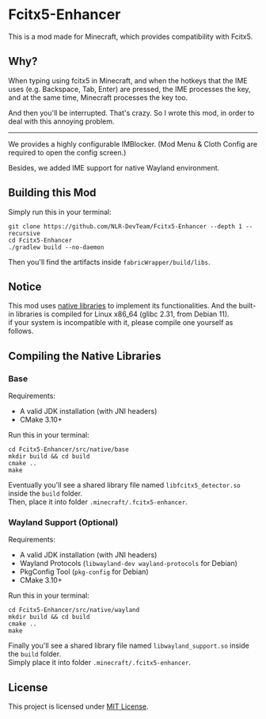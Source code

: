 # Fcitx5-Enhancer

This is a mod made for Minecraft, which provides compatibility with Fcitx5.

## Why?

When typing using fcitx5 in Minecraft, and when the hotkeys that the IME uses (e.g. Backspace, Tab, Enter) are pressed,
the IME processes the key, and at the same time, Minecraft processes the key too.

And then you'll be interrupted. That's crazy. So I wrote this mod, in order to deal with this annoying problem.

---

We provides a highly configurable IMBlocker. (Mod Menu & Cloth Config are required to open the config screen.)

Besides, we added IME support for native Wayland environment.

## Building this Mod

Simply run this in your terminal:

```shell
git clone https://github.com/NLR-DevTeam/Fcitx5-Enhancer --depth 1 --recursive
cd Fcitx5-Enhancer
./gradlew build --no-daemon
```

Then you'll find the artifacts inside `fabricWrapper/build/libs`.

## Notice

This mod uses [native libraries](/src/native) to implement its functionalities.
And the built-in libraries is compiled for Linux x86_64 (glibc 2.31, from Debian 11).  
if your system is incompatible with it, please compile one yourself as follows.

## Compiling the Native Libraries

### Base

Requirements:

- A valid JDK installation (with JNI headers)
- CMake 3.10+

Run this in your terminal:

```shell
cd Fcitx5-Enhancer/src/native/base
mkdir build && cd build
cmake ..
make
```

Eventually you'll see a shared library file named `libfcitx5_detector.so` inside the `build` folder.  
Then, place it into folder `.minecraft/.fcitx5-enhancer`.

### Wayland Support (Optional)

Requirements:

- A valid JDK installation (with JNI headers)
- Wayland Protocols (`libwayland-dev wayland-protocols` for Debian)
- PkgConfig Tool (`pkg-config` for Debian)
- CMake 3.10+

Run this in your terminal:

```shell
cd Fcitx5-Enhancer/src/native/wayland
mkdir build && cd build
cmake ..
make
```

Finally you'll see a shared library file named `libwayland_support.so` inside the `build` folder.  
Simply place it into folder `.minecraft/.fcitx5-enhancer`.

## License

This project is licensed under [MIT License](/LICENSE.txt).
